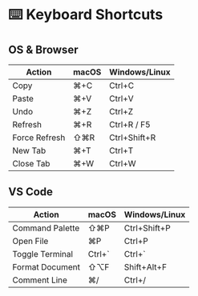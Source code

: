 # ⌨️ Keyboard Shortcuts

## OS & Browser
| Action | macOS | Windows/Linux |
|---|---|---|
| Copy | ⌘+C | Ctrl+C |
| Paste | ⌘+V | Ctrl+V |
| Undo | ⌘+Z | Ctrl+Z |
| Refresh | ⌘+R | Ctrl+R / F5 |
| Force Refresh | ⇧⌘R | Ctrl+Shift+R |
| New Tab | ⌘+T | Ctrl+T |
| Close Tab | ⌘+W | Ctrl+W |

## VS Code
| Action | macOS | Windows/Linux |
|---|---|---|
| Command Palette | ⇧⌘P | Ctrl+Shift+P |
| Open File | ⌘P | Ctrl+P |
| Toggle Terminal | Ctrl+` | Ctrl+` |
| Format Document | ⇧⌥F | Shift+Alt+F |
| Comment Line | ⌘/ | Ctrl+/ |
